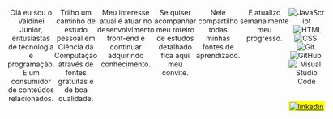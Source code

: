  <div align="center" style="display: flex">
 <div>
  <img
    width="100%"
    height="auto"
    src="https://github.com/ValdineiJunior/ValdineiJunior/blob/main/banner.png"
  />
</div>

 ---
 
Olá eu sou o Valdinei Junior, entusiastas de tecnologia e programação. E um consumidor de conteúdos relacionados.

Trilho um caminho de estudo pessoal em Ciência da Computação através de fontes gratuitas e de boa qualidade.

Meu interesse atual é atuar no desenvolvimento front-end e continuar adquirindo conhecimento.

 ---
 
<a href="https://github.com/ValdineiJunior/roteiro-de-estudos"><img width="250em"
    height="75em" src="https://github.com/ValdineiJunior/ValdineiJunior/blob/main/roteiro.png" /></a>
 
Se quiser acompanhar meu roteiro de estudos detalhado fica aqui meu convite.
 
Nele compartilho todas minhas fontes de aprendizado.

E atualizo semanalmente meu progresso.

 ---

<div>
  
  ![JavaScript](https://img.shields.io/badge/-JavaScript-05122A?style=flat&logo=javascript)&nbsp;
  ![HTML](https://img.shields.io/badge/-HTML-05122A?style=flat&logo=HTML5)&nbsp;
  ![CSS](https://img.shields.io/badge/-CSS-05122A?style=flat&logo=CSS3&logoColor=1572B6)&nbsp;
  ![Git](https://img.shields.io/badge/-Git-05122A?style=flat&logo=git)&nbsp;
  ![GitHub](https://img.shields.io/badge/-GitHub-05122A?style=flat&logo=github)&nbsp;
  ![Visual Studio
  Code](https://img.shields.io/badge/-Visual%20Studio%20Code-05122A?style=flat&logo=visual-studio-code&logoColor=007ACC)&nbsp;

  <p style="background: yellow">
    <a
      href="https://www.linkedin.com/in/valdinei-junior-009634230/"
      target="_blank"
    >
      <img
        align="center"
        src="https://img.shields.io/badge/-ValdineiJunior-05122A?style=flat&logo=linkedin"
        alt="linkedin"
      />
    </a>
  </p>
</div>
</div>
